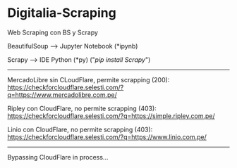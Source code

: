 # Digitalia-Scraping
Web Scraping con BS y Scrapy

BeautifulSoup --> Jupyter Notebook (*ipynb)

Scrapy --> IDE Python (*py) ("*pip install Scrapy*")

----------------------------------------

MercadoLibre sin CLoudFlare, permite scrapping (200): https://checkforcloudflare.selesti.com/?q=https://www.mercadolibre.com.pe/

Ripley con CloudFlare, no permite scrapping (403): https://checkforcloudflare.selesti.com/?q=https://simple.ripley.com.pe/

Linio con CloudFlare, no permite scrapping (403): https://checkforcloudflare.selesti.com/?q=https://www.linio.com.pe/

----------------------------------------

Bypassing CloudFlare in process...
